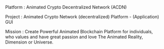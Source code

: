 Platform :  Animated Crypto  Decentralized Network (ACDN) 




Project : Animated  Crypto Network (decentralized) Platform  - (Application) GUI





Mission : Create Powerful Animated Blockchain Platform for individuals, who  values and have great passion and love  The Animated  Reality, Dimension or Universe.
